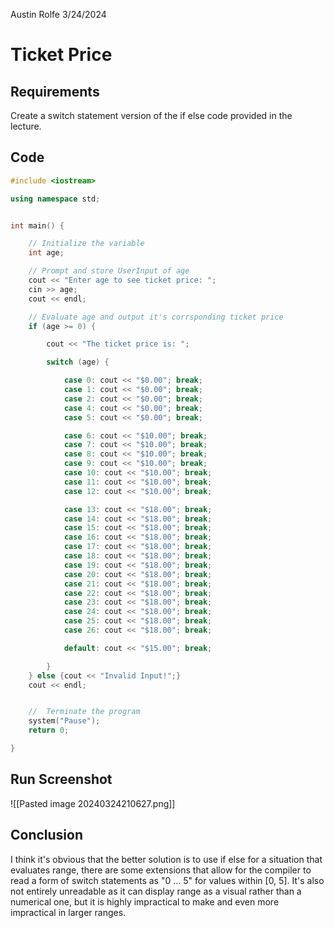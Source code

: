 Austin Rolfe
3/24/2024
# Ticket Price
## Requirements
Create a switch statement version of the if else code provided in the lecture.
## Code
```cpp
#include <iostream>

using namespace std;


int main() {

    // Initialize the variable
    int age;

    // Prompt and store UserInput of age
    cout << "Enter age to see ticket price: ";
    cin >> age;
    cout << endl;

    // Evaluate age and output it's corrsponding ticket price
    if (age >= 0) {

        cout << "The ticket price is: ";

        switch (age) {

            case 0: cout << "$0.00"; break;
            case 1: cout << "$0.00"; break;
            case 2: cout << "$0.00"; break;
            case 4: cout << "$0.00"; break;
            case 5: cout << "$0.00"; break;

            case 6: cout << "$10.00"; break;
            case 7: cout << "$10.00"; break;
            case 8: cout << "$10.00"; break;
            case 9: cout << "$10.00"; break;
            case 10: cout << "$10.00"; break;
            case 11: cout << "$10.00"; break;
            case 12: cout << "$10.00"; break;

            case 13: cout << "$18.00"; break;
            case 14: cout << "$18.00"; break;
            case 15: cout << "$18.00"; break;
            case 16: cout << "$18.00"; break;
            case 17: cout << "$18.00"; break;
            case 18: cout << "$18.00"; break;
            case 19: cout << "$18.00"; break;
            case 20: cout << "$18.00"; break;
            case 21: cout << "$18.00"; break;
            case 22: cout << "$18.00"; break;
            case 23: cout << "$18.00"; break;
            case 24: cout << "$18.00"; break;
            case 25: cout << "$18.00"; break;
            case 26: cout << "$18.00"; break;

            default: cout << "$15.00"; break;

        }
    } else {cout << "Invalid Input!";}
    cout << endl;


    //  Terminate the program
    system("Pause");
    return 0;

}
```
## Run Screenshot
![[Pasted image 20240324210627.png]]
## Conclusion
I think it's obvious that the better solution is to use if else for a situation that evaluates range, there are some extensions that allow for the compiler to read a form of switch statements as "0 ... 5" for values within [0, 5]. It's also not entirely unreadable as it can display range as a visual rather than a numerical one, but it is highly impractical to make and even more impractical in larger ranges.